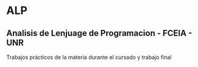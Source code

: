 # ALP
## Analisis de Lenjuage de Programacion - FCEIA - UNR

Trabajos prácticos de la materia durante el cursado y trabajo final
